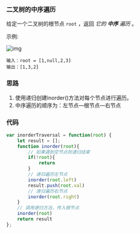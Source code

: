 ### 二叉树的中序遍历

给定一个二叉树的根节点 `root` ，返回 *它的 **中序** 遍历* 。

示例:

![img](https://assets.leetcode.com/uploads/2020/09/15/inorder_1.jpg)

```
输入：root = [1,null,2,3]
输出：[1,3,2]
```

### 思路

1. 使用递归创建inorder()方法对每个节点进行遍历。
2. 中序遍历的顺序为：左节点—根节点—右节点

### 代码

```js
var inorderTraversal = function(root) {
    let result = [];
    function inorder(root){
        // 如果遇到空节点则递归结束
        if(!root){
            return
        }
        // 递归遍历左节点
        inorder(root.left)
        result.push(root.val)
        // 递归遍历右节点
        inorder(root.right)
    }
    // 调用递归方法，传入根节点
    inorder(root)
    return result
};
```



